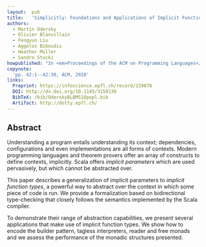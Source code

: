 ```yaml
---
layout:  pub
title:   'Simplicitly: Foundations and Applications of Implicit Function Types'
authors:
  - Martin Odersky
  - Olivier Blanvillain
  - Fengyun Liu
  - Aggelos Biboudis
  - Heather Miller
  - Sandro Stucki
howpublished: "In <em>Proceedings of the ACM on Programming Languages</em>, 2(POPL)"
copynote:
  'pp. 42:1--42:30, ACM, 2018'
links:
  Preprint: https://infoscience.epfl.ch/record/229878
  DOI: http://dx.doi.org/10.1145/3158130
  BibTeX: /bib/OderskyBLBMS18popl.bib
  Artifact: http://dotty.epfl.ch/
---
```


## Abstract

Understanding a program entails understanding its context; dependencies, configurations and even implementations are all forms of contexts. Modern programming languages and theorem provers offer an array of constructs to define contexts, implicitly. Scala offers _implicit parameters_ which are used pervasively, but which cannot be abstracted over.

This paper describes a generalization of implicit parameters to _implicit function types_, a powerful way to abstract over the context in which some piece of code is run. We provide a formalization based on bidirectional type-checking that closely follows the semantics implemented by the Scala compiler.

To demonstrate their range of abstraction capabilities, we present several applications that make use of implicit function types. We show how to encode the builder pattern, tagless interpreters, reader and free monads and we assess the performance of the monadic structures presented.
